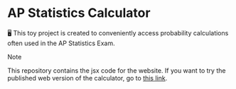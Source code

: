 # AP Statistics Calculator

:desktop_computer: This toy project is created to conveniently access probability calculations often used in the AP Statistics Exam.

> [!NOTE]
> This repository contains the jsx code for the website. If you want to try the published web version of the calculator, go to [this link](https://jinseo0904.github.io/stat_calculator/).

